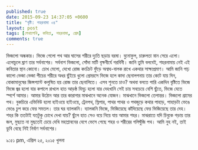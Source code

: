 ```yaml
---
published: true
date: 2015-09-23 14:37:05 +0600
title: "বৃষ্টি: শহরনামা ০৪"
layout: post
tags: [লেখালেখি, কবিতা, শহরনামা, প্রেম]
comments: true
---
```

ভিজলো অন্ধকার।
ভিজে গেলো পথ আর
ঘাসের শরীরে দ্যুতি ছড়ায় বরষা।
বুনোফুল, চারুলতা স্নান সেরে এলো।
এলোচুলে ঘ্রাণ তার সর্বনাশের।
সর্বনাশ ভিজলো,
সোঁদা মাটি বৃক্ষবীর্যে গরবিনী।
জানি তুমি বলবেই,
শহরনামায় নেই এই কবিতার স্থান কোনো।
চোখ মেলো, দেখো রোজ কংক্রিট ফুঁড়ে
অশ্বত্থ-বালক রাখে একথার সাক্ষ্যপ্রমাণ।
আমি জানি গাঢ় কালো ভেজা ভেজা পীচের শরীরে
অধর ছুঁইয়ে ধুলো প্রেমরসে ভিজে হলে কাদা
ছেনালপনায় তার কেটে যায় দিন,
বোকামানুষের জিন্সপ্যান্ট
কলুষিত হয় রোজ তার ছেনালিতে।
এসব শুনতে চাও?
অথবা বলতে পারি
একদিন বৃষ্টিতে ভিজে ভিজে জ্বর হলো যার
কপালে রাখলে হাত
আড়ষ্ঠ বিমূঢ় হলো যার দেহখানি
সেই চায় সবচেয়ে বেশি ছুঁতে,
ভিজে যেতে স্পর্শে আমার।
আমার উঠোন আর তার কারাগার
মাঝখানে অনেক যোজন।
মাঝখানে
ভিজলো তেপান্তর।
ভিজলো গ্রামের পথ।
বুকচিরে এভিনিউ হলো হাইওয়ে
হাইওয়ে, ট্রেনপথ, স্লিপার, পাথর
পাথর ও পথজুড়ে কথার পাহাড়,
পাহাড়টা ভেঙে ভেঙে চুপ করে ফের সমতল।
তার ঘর ব্যালকনি।
ব্যালকনি ভিজে,
ভিজিয়েছে
কাঁদিয়েছে
ফের ভিজিয়েছে তার দেহ।
শহর কি ততটাই যতটুকু চোখে দেখা যায়?
ছুঁলে হাত
সেও বয়ে নিয়ে যায় আমার শহর।
মাঝরাতে যদি
চিবুকে গড়ায় তার জল,
মুছতে না মুছতেই চেয়ে দেখি
মহাপ্লাবনের বেগে ভেসে গেছে
শহর ও শরীরের গলিঘুঁজি পথ।
আমি নুহ নই, তাই ডুবি
বেছে নিই নির্বাণ সর্বনাশের।

৯:৫১ pm, এপ্রিল ২৫, ২০১৫
খুলনা
